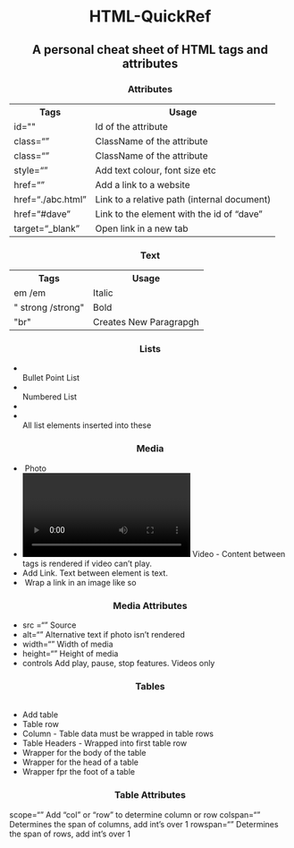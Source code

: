 <h1 align="center">HTML-QuickRef</h1>
<h2 align="center">A personal cheat sheet of HTML tags and attributes</h2>

<h3 align="center">Attributes</h3>

<table>
  <tbody>
    <tr>
      <th><strong>Tags</strong></th>
      <th><strong>Usage</strong></th>
    </tr>
    <tr>
      <td>id=""</td>
      <td>Id of the attribute</td>
    </tr>
      <tr>
      <td>class=“”</td>
      <td>ClassName of the attribute</td>
    </tr>
    <tr>
      <td>class=“”</td>
      <td>ClassName of the attribute</td>
    </tr>
    <tr>
      <td>style=“”</td>
      <td>Add text colour, font size etc</td>
    </tr>
    <tr>
      <td>href=“”	</td>
      <td>Add a link to a website</td>
    </tr>
    <tr>
      <td>href=“./abc.html”	</td>
      <td>Link to a relative path (internal document)</td>
    </tr>
    <tr>
      <td>href=“#dave”</td>
      <td>Link to the element with the id of “dave”</td>
    </tr>
    <tr>
      <td>target=“_blank”</td>
      <td>Open link in a new tab</td>
    </tr>
  </tbody>
</table>				    

<h3 align="center">Text</h3>

<table>
  <tbody>
    <tr>
      <th>Tags</th>
      <th>Usage</th>
    </tr>
    <tr>
      <td> em /em</td>
      <td>Italic</td>
    </tr>
    <tr>
      <td>" strong /strong" </td>
      <td>Bold</td>
    </tr>
    <tr>
      <td>"br"</td>
      <td>Creates New Paragrapgh</td>
    </tr>
  </tbody>  
</table>

<h3 align="center">Lists</h3>

* <ul></ul> 									  Bullet Point List
* <ol></ol> 									  Numbered List 
* <li></li> 									  All list elements inserted into these


<h3 align="center">Media</h3>

* <img />										      Photo
* <video ></video>			          Video - Content between tags is rendered if video can’t play.
* <a></a>									        Add Link. Text between element is text. 
* <a><img /></a>						      Wrap a link in an image like so


<h3 align="center">Media Attributes</h3>

* src =“”										      Source
* alt=“”										      Alternative text if photo isn’t rendered 
* width=“”									      Width of media
* height=“”									      Height of media 
* controls                        Add play, pause, stop features. Videos only 

<h3 align="center">Tables</h3>

* <table></table>						      Add table
* <tr></tr>									      Table row 
* <td></td>									      Column - Table data must be wrapped in table rows
* <th></th>								       	Table Headers - Wrapped into first table row
* <tbody></tbody>						      Wrapper for the body of the table
* <thead></thead>						      Wrapper for the head of a table
* <tfoot></tfoot>                 Wrapper fpr the foot of a table


<h3 align="center">Table Attributes</h3>

scope=“”									        Add “col” or “row” to determine column or row 
colspan=“”								        Determines the span of columns, add int’s over 1
rowspan=“”								        Determines the span of rows, add int’s over 1



